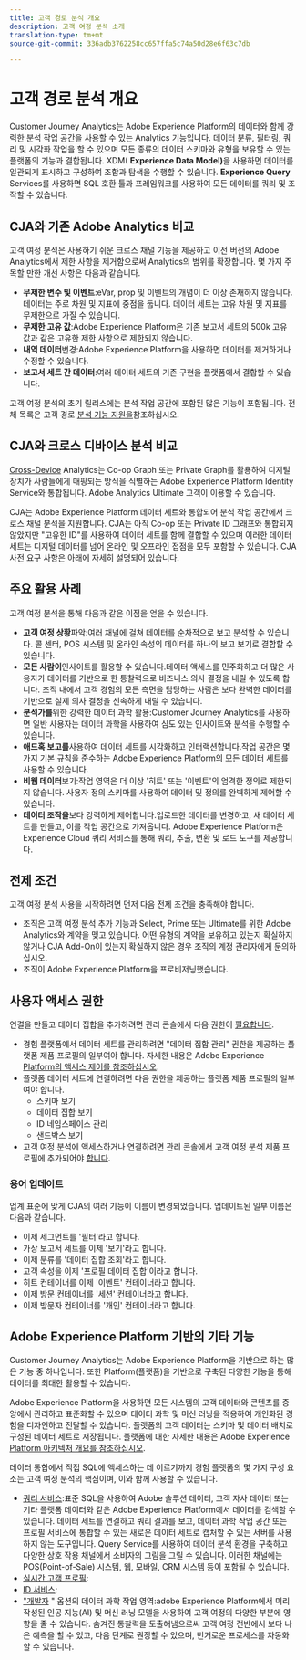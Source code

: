 ```yaml
---
title: 고객 경로 분석 개요
description: 고객 여정 분석 소개
translation-type: tm+mt
source-git-commit: 336adb3762258cc657ffa5c74a50d28e6f63c7db

---
```



# 고객 경로 분석 개요

Customer Journey Analytics는 Adobe Experience Platform의 데이터와 함께 강력한 분석 작업 공간을 사용할 수 있는 Analytics 기능입니다. 데이터 분류, 필터링, 쿼리 및 시각화 작업을 할 수 있으며 모든 종류의 데이터 스키마와 유형을 보유할 수 있는 플랫폼의 기능과 결합됩니다. XDM( **Experience Data Model)**&#x200B;을 사용하면 데이터를 일관되게 표시하고 구성하여 조합과 탐색을 수행할 수 있습니다. **Experience Query** Services를 사용하면 SQL 호환 툴과 프레임워크를 사용하여 모든 데이터를 쿼리 및 조작할 수 있습니다.

## CJA와 기존 Adobe Analytics 비교

고객 여정 분석은 사용하기 쉬운 크로스 채널 기능을 제공하고 이전 버전의 Adobe Analytics에서 제한 사항을 제거함으로써 Analytics의 범위를 확장합니다. 몇 가지 주목할 만한 개선 사항은 다음과 같습니다.

* **무제한 변수 및 이벤트**:eVar, prop 및 이벤트의 개념이 더 이상 존재하지 않습니다. 데이터는 주로 차원 및 지표에 중점을 둡니다. 데이터 세트는 고유 차원 및 지표를 무제한으로 가질 수 있습니다.
* **무제한 고유 값**:Adobe Experience Platform은 기존 보고서 세트의 500k 고유 값과 같은 고유한 제한 사항으로 제한되지 않습니다.
* **내역 데이터**&#x200B;변경:Adobe Experience Platform을 사용하면 데이터를 제거하거나 수정할 수 있습니다.
* **보고서 세트 간 데이터**:여러 데이터 세트의 기존 구현을 플랫폼에서 결합할 수 있습니다.

고객 여정 분석의 초기 릴리스에는 분석 작업 공간에 포함된 많은 기능이 포함됩니다. 전체 목록은 고객 경로 [분석 기능 지원을](cja-aa.md)참조하십시오.

## CJA와 크로스 디바이스 분석 비교

[Cross-Device](https://docs.adobe.com/content/help/en/analytics/components/cda/cda-home.html) Analytics는 Co-op Graph 또는 Private Graph를 활용하여 디지털 장치가 사람들에게 매핑되는 방식을 식별하는 Adobe Experience Platform Identity Service와 통합됩니다. Adobe Analytics Ultimate 고객이 이용할 수 있습니다.

CJA는 Adobe Experience Platform 데이터 세트와 통합되어 분석 작업 공간에서 크로스 채널 분석을 지원합니다. CJA는 아직 Co-op 또는 Private ID 그래프와 통합되지 않았지만 &quot;고유한 ID&quot;를 사용하여 데이터 세트를 함께 결합할 수 있으며 이러한 데이터 세트는 디지털 데이터를 넘어 온라인 및 오프라인 접점을 모두 포함할 수 있습니다. CJA 사전 요구 사항은 아래에 자세히 설명되어 있습니다.

## 주요 활용 사례

고객 여정 분석을 통해 다음과 같은 이점을 얻을 수 있습니다.

* **고객 여정 상황**&#x200B;파악:여러 채널에 걸쳐 데이터를 순차적으로 보고 분석할 수 있습니다. 콜 센터, POS 시스템 및 온라인 속성의 데이터를 하나의 보고 보기로 결합할 수 있습니다.
* **모든 사람이**&#x200B;인사이트를 활용할 수 있습니다.데이터 액세스를 민주화하고 더 많은 사용자가 데이터를 기반으로 한 통찰력으로 비즈니스 의사 결정을 내릴 수 있도록 합니다. 조직 내에서 고객 경험의 모든 측면을 담당하는 사람은 보다 완벽한 데이터를 기반으로 실제 의사 결정을 신속하게 내릴 수 있습니다.
* **분석가를**&#x200B;위한 강력한 데이터 과학 활용:Customer Journey Analytics를 사용하면 일반 사용자는 데이터 과학을 사용하여 심도 있는 인사이트와 분석을 수행할 수 있습니다.
* **애드혹 보고를**&#x200B;사용하여 데이터 세트를 시각화하고 인터랙션합니다.작업 공간은 몇 가지 기본 규칙을 준수하는 Adobe Experience Platform의 모든 데이터 세트를 사용할 수 있습니다.
* **비웹 데이터**&#x200B;보기:작업 영역은 더 이상 &#39;히트&#39; 또는 &#39;이벤트&#39;의 엄격한 정의로 제한되지 않습니다. 사용자 정의 스키마를 사용하여 데이터 및 정의를 완벽하게 제어할 수 있습니다.
* **데이터 조작을**&#x200B;보다 강력하게 제어합니다.업로드한 데이터를 변경하고, 새 데이터 세트를 만들고, 이를 작업 공간으로 가져옵니다. Adobe Experience Platform은 Experience Cloud 쿼리 서비스를 통해 쿼리, 추출, 변환 및 로드 도구를 제공합니다.

## 전제 조건

고객 여정 분석 사용을 시작하려면 먼저 다음 전제 조건을 충족해야 합니다.

* 조직은 고객 여정 분석 추가 기능과 Select, Prime 또는 Ultimate를 위한 Adobe Analytics와 계약을 맺고 있습니다. 어떤 유형의 계약을 보유하고 있는지 확실하지 않거나 CJA Add-On이 있는지 확실하지 않은 경우 조직의 계정 관리자에게 문의하십시오.
* 조직이 Adobe Experience Platform을 프로비저닝했습니다.

## 사용자 액세스 권한

연결을 만들고 데이터 집합을 추가하려면 관리 콘솔에서 다음 권한이 [필요합니다](https://adminconsole.adobe.com/enterprise/).

* 경험 플랫폼에서 데이터 세트를 관리하려면 &quot;데이터 집합 관리&quot; 권한을 제공하는 플랫폼 제품 프로필의 일부여야 합니다. 자세한 내용은 Adobe Experience [Platform의 액세스 제어를 참조하십시오](https://www.adobe.io/apis/experienceplatform/home/permissions-and-sandboxes/permissions-and-sandboxes.html#!api-specification/markdown/narrative/technical_overview/access-control/access-control-overview.md).
* 플랫폼 데이터 세트에 연결하려면 다음 권한을 제공하는 플랫폼 제품 프로필의 일부여야 합니다.
   * 스키마 보기
   * 데이터 집합 보기
   * ID 네임스페이스 관리
   * 샌드박스 보기
* 고객 여정 분석에 액세스하거나 연결하려면 관리 콘솔에서 고객 여정 분석 제품 프로필에 추가되어야 [합니다](https://adminconsole.adobe.com/enterprise/).

### 용어 업데이트

업계 표준에 맞게 CJA의 여러 기능이 이름이 변경되었습니다. 업데이트된 일부 이름은 다음과 같습니다.

* 이제 세그먼트를 &#39;필터&#39;라고 합니다.
* 가상 보고서 세트를 이제 &#39;보기&#39;라고 합니다.
* 이제 분류를 &#39;데이터 집합 조회&#39;라고 합니다.
* 고객 속성을 이제 &#39;프로필 데이터 집합&#39;이라고 합니다.
* 히트 컨테이너를 이제 &#39;이벤트&#39; 컨테이너라고 합니다.
* 이제 방문 컨테이너를 &#39;세션&#39; 컨테이너라고 합니다.
* 이제 방문자 컨테이너를 &#39;개인&#39; 컨테이너라고 합니다.

## Adobe Experience Platform 기반의 기타 기능

Customer Journey Analytics는 Adobe Experience Platform을 기반으로 하는 많은 기능 중 하나입니다. 또한 Platform(플랫폼)을 기반으로 구축된 다양한 기능을 통해 데이터를 최대한 활용할 수 있습니다.

Adobe Experience Platform을 사용하면 모든 시스템의 고객 데이터와 콘텐츠를 중앙에서 관리하고 표준화할 수 있으며 데이터 과학 및 머신 러닝을 적용하여 개인화된 경험을 디자인하고 전달할 수 있습니다. 플랫폼의 고객 데이터는 스키마 및 데이터 배치로 구성된 데이터 세트로 저장됩니다. 플랫폼에 대한 자세한 내용은 Adobe Experience [Platform 아키텍처 개요를 참조하십시오](https://www.adobe.io/apis/experienceplatform/home/overview.html).

데이터 통합에서 직접 SQL에 액세스하는 데 이르기까지 경험 플랫폼의 몇 가지 구성 요소는 고객 여정 분석의 핵심이며, 이와 함께 사용할 수 있습니다.

* [쿼리 서비스](https://www.adobe.io/apis/experienceplatform/home/query-service/sql-reference.html):표준 SQL을 사용하여 Adobe 솔루션 데이터, 고객 자사 데이터 또는 기타 플랫폼 데이터와 같은 Adobe Experience Platform에서 데이터를 검색할 수 있습니다. 데이터 세트를 연결하고 쿼리 결과를 보고, 데이터 과학 작업 공간 또는 프로필 서비스에 통합할 수 있는 새로운 데이터 세트로 캡처할 수 있는 서버를 사용하지 않는 도구입니다. Query Service를 사용하여 데이터 분석 환경을 구축하고 다양한 상호 작용 채널에서 소비자의 그림을 그릴 수 있습니다. 이러한 채널에는 POS(Point-of-Sale) 시스템, 웹, 모바일, CRM 시스템 등이 포함될 수 있습니다.
* [실시간 고객 프로필](https://www.adobe.io/apis/experienceplatform/home/profile-identity-segmentation/profile-identity-segmentation-services.html#!api-specification/markdown/narrative/technical_overview/unified_profile_architectural_overview/unified_profile_architectural_overview.md):
* [ID 서비스](https://www.adobe.io/apis/experienceplatform/home/profile-identity-segmentation/profile-identity-segmentation-services.html#!api-specification/markdown/narrative/technical_overview/identity_services_architectural_overview/identity_services_architectural_overview.md):
* [&quot;개발자](https://www.adobe.io/apis/experienceplatform/home/data-science-workspace.html) &quot; 옵션의 데이터 과학 작업 영역:adobe Experience Platform에서 미리 작성된 인공 지능(AI) 및 머신 러닝 모델을 사용하여 고객 여정의 다양한 부분에 영향을 줄 수 있습니다. 숨겨진 통찰력을 도출해냄으로써 고객 여정 전반에서 보다 나은 예측을 할 수 있고, 다음 단계로 권장할 수 있으며, 번거로운 프로세스를 자동화할 수 있습니다.
